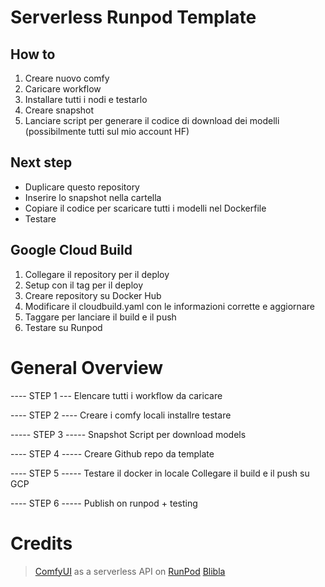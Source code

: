 # Serverless Runpod Template 

## How to
1. Creare nuovo comfy 
2. Caricare workflow 
3. Installare tutti i nodi e testarlo 
4. Creare snapshot 
5. Lanciare script per generare il codice di download dei modelli (possibilmente tutti sul mio account HF)

## Next step
- Duplicare questo repository 
- Inserire lo snapshot nella cartella 
- Copiare il codice per scaricare tutti i modelli nel Dockerfile
- Testare 

## Google Cloud Build
1. Collegare il repository per il deploy
2. Setup con il tag per il deploy 
3. Creare repository su Docker Hub 
4. Modificare il cloudbuild.yaml con le informazioni corrette e aggiornare
5. Taggare per lanciare il build e il push 
6. Testare su Runpod

# General Overview 

---- STEP 1 --- 
Elencare tutti i workflow da caricare 

---- STEP 2 ---- 
Creare i comfy locali
installre 
testare 

----- STEP 3 ----- 
Snapshot 
Script per download models

---- STEP 4 ----- 
Creare Github repo da template 

---- STEP 5 ----- 
Testare il docker in locale 
Collegare il build e il push su GCP 

---- STEP 6 ----- 
Publish on runpod + testing 


# Credits
> [ComfyUI](https://github.com/comfyanonymous/ComfyUI) as a serverless API on [RunPod](https://www.runpod.io/)
> [Blibla](https://github.com/blib-la/runpod-worker-comfy)
